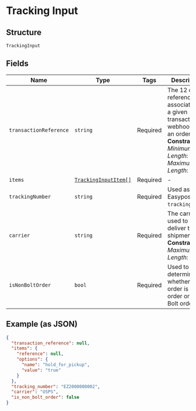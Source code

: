 
# Tracking Input

## Structure

`TrackingInput`

## Fields

| Name | Type | Tags | Description | Getter | Setter |
|  --- | --- | --- | --- | --- | --- |
| `transactionReference` | `string` | Required | The 12 digit reference ID associated to a given transaction webhook for an order.<br>**Constraints**: *Minimum Length*: `12`, *Maximum Length*: `12` | getTransactionReference(): string | setTransactionReference(string transactionReference): void |
| `items` | [`TrackingInputItem[]`](../../doc/models/tracking-input-item.md) | Required | - | getItems(): array | setItems(array items): void |
| `trackingNumber` | `string` | Required | Used as the Easypost `tracking_code`. | getTrackingNumber(): string | setTrackingNumber(string trackingNumber): void |
| `carrier` | `string` | Required | The carrier used to deliver the shipment.<br>**Constraints**: *Maximum Length*: `1024` | getCarrier(): string | setCarrier(string carrier): void |
| `isNonBoltOrder` | `bool` | Required | Used to determine whether the order is a Bolt order or non-Bolt order. | getIsNonBoltOrder(): bool | setIsNonBoltOrder(bool isNonBoltOrder): void |

## Example (as JSON)

```json
{
  "transaction_reference": null,
  "items": {
    "reference": null,
    "options": {
      "name": "hold_for_pickup",
      "value": "true"
    }
  },
  "tracking_number": "EZ2000000002",
  "carrier": "USPS",
  "is_non_bolt_order": false
}
```

